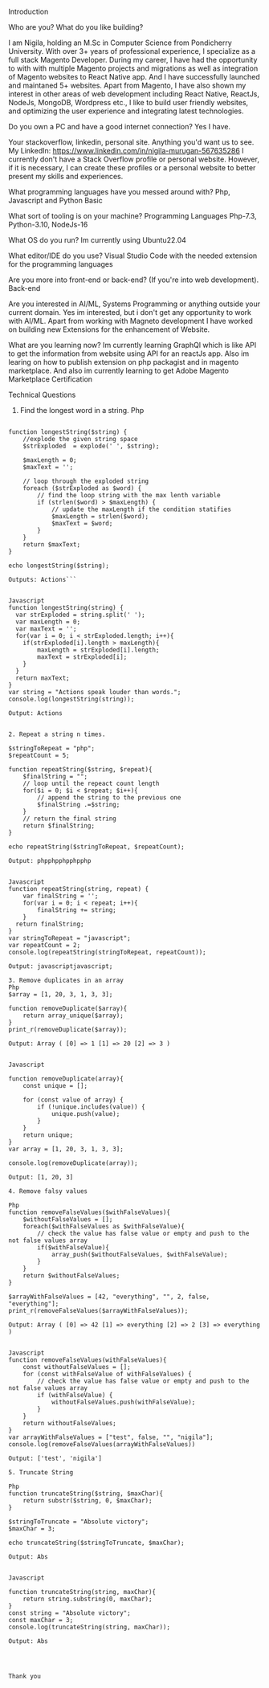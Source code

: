 Introduction

Who are you? What do you like building?

I am Nigila, holding an M.Sc in Computer Science from Pondicherry University.  With over 3+ years of professional experience, I specialize as a full stack Magento Developer.  During my career, I have had the opportunity to with with multiple Magento projects and migrations as well as integration of Magento websites to React Native app.  And I have successfully launched and maintaned 5+ websites.  Apart from Magento, I have also shown my interest in other areas of web development including React Native, ReactJs, NodeJs, MongoDB,  Wordpress etc., I like to build user friendly websites, and optimizing the user experience and integrating latest technologies.

Do you own a PC and have a good internet connection?
Yes I have.

Your stackoverflow, linkedin, personal site. Anything you'd want us to see.
My LinkedIn: https://www.linkedin.com/in/nigila-murugan-567635286
I currently don't have a Stack Overflow profile or personal website. However, if it is necessary, I can create these profiles or a personal website to better present my skills and experiences.

What programming languages have you messed around with?
Php, Javascript and Python Basic 


What sort of tooling is on your machine?
Programming Languages
Php-7.3, Python-3.10, NodeJs-16

What OS do you run?
Im currently using Ubuntu22.04

What editor/IDE do you use?
Visual Studio Code with the needed extension for the programming languages

Are you more into front-end or back-end? (If you're into web development).
Back-end

Are you interested in AI/ML, Systems Programming or anything outside your current domain.
Yes im interested, but i don't get any opportunity to work with AI/ML.  Apart from working with Magneto development I have worked on building new Extensions for the enhancement of Website.

What are you learning now?
Im currently learning GraphQl which is like API to get the information from website using API for an reactJs app.  Also im learing on how to publish extension on php packagist and in magento marketplace.  And also im currently learning to get Adobe Magento Marketplace Certification



Technical Questions

1. Find the longest word in a string.
Php
```$string = "Actions speak louder than words.";

function longestString($string) {
    //explode the given string space
    $strExploded  = explode(' ', $string);

    $maxLength = 0;
    $maxText = '';

    // loop through the exploded string
    foreach ($strExploded as $word) {
        // find the loop string with the max lenth variable
        if (strlen($word) > $maxLength) {
            // update the maxLength if the condition statifies
            $maxLength = strlen($word);
            $maxText = $word;
        }
    }
    return $maxText;
}

echo longestString($string);

Outputs: Actions```


Javascript
function longestString(string) {
  var strExploded = string.split(' ');
  var maxLength = 0;
  var maxText = '';
  for(var i = 0; i < strExploded.length; i++){
    if(strExploded[i].length > maxLength){
	    maxLength = strExploded[i].length;
        maxText = strExploded[i];
    }
  }
  return maxText;
}
var string = "Actions speak louder than words.";
console.log(longestString(string));

Output: Actions


2. Repeat a string n times.

$stringToRepeat = "php";
$repeatCount = 5;

function repeatString($string, $repeat){
    $finalString = "";
    // loop until the repeact count length
    for($i = 0; $i < $repeat; $i++){
        // append the string to the previous one
        $finalString .=$string;
    }
    // return the final string
    return $finalString;
}

echo repeatString($stringToRepeat, $repeatCount);

Output: phpphpphpphpphp


Javascript
function repeatString(string, repeat) {
    var finalString = '';
    for(var i = 0; i < repeat; i++){
        finalString += string;
    }
  return finalString;
}
var stringToRepeat = "javascript";
var repeatCount = 2;
console.log(repeatString(stringToRepeat, repeatCount));

Output: javascriptjavascript;

3. Remove duplicates in an array
Php
$array = [1, 20, 3, 1, 3, 3];

function removeDuplicate($array){
    return array_unique($array);
}
print_r(removeDuplicate($array));

Output: Array ( [0] => 1 [1] => 20 [2] => 3 ) 


Javascript

function removeDuplicate(array){
    const unique = [];

    for (const value of array) {
        if (!unique.includes(value)) {
            unique.push(value);
        }
    }
    return unique;
}
var array = [1, 20, 3, 1, 3, 3];

console.log(removeDuplicate(array));

Output: [1, 20, 3]

4. Remove falsy values

Php
function removeFalseValues($withFalseValues){
    $withoutFalseValues = [];
    foreach($withFalseValues as $withFalseValue){
        // check the value has false value or empty and push to the not false values array
        if($withFalseValue){
            array_push($withoutFalseValues, $withFalseValue);
        }
    }
    return $withoutFalseValues;
}

$arrayWithFalseValues = [42, "everything", "", 2, false, "everything"];
print_r(removeFalseValues($arrayWithFalseValues));

Output: Array ( [0] => 42 [1] => everything [2] => 2 [3] => everything )


Javascript
function removeFalseValues(withFalseValues){
    const withoutFalseValues = [];
    for (const withFalseValue of withFalseValues) {
        // check the value has false value or empty and push to the not false values array
        if (withFalseValue) {
            withoutFalseValues.push(withFalseValue);
        }
    }
    return withoutFalseValues;
}
var arrayWithFalseValues = ["test", false, "", "nigila"];
console.log(removeFalseValues(arrayWithFalseValues))

Output: ['test', 'nigila']

5. Truncate String

Php
function truncateString($string, $maxChar){
    return substr($string, 0, $maxChar);
}

$stringToTruncate = "Absolute victory";
$maxChar = 3;

echo truncateString($stringToTruncate, $maxChar);

Output: Abs


Javascript 

function truncateString(string, maxChar){
    return string.substring(0, maxChar);
}
const string = "Absolute victory";
const maxChar = 3;
console.log(truncateString(string, maxChar));

Output: Abs




Thank you
